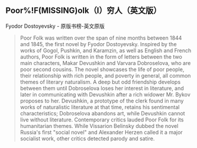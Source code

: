 ## Poor%!F(MISSING)olk（I）穷人（英文版）

Fyodor Dostoyevsky  -  原版书榜-英文原版

> Poor Folk was written over the span of nine months between 1844 and 1845, the first novel by Fyodor Dostoyevsky. Inspired by the works of Gogol, Pushkin, and Karamzin, as well as English and French authors, Poor Folk is written in the form of letters between the two main characters, Makar Devushkin and Varvara Dobroselova, who are poor second cousins. The novel showcases the life of poor people, their relationship with rich people, and poverty in general, all common themes of literary naturalism. A deep but odd friendship develops between them until Dobroselova loses her interest in literature, and later in communicating with Devushkin after a rich widower Mr. Bykov proposes to her. Devushkin, a prototype of the clerk found in many works of naturalistic literature at that time, retains his sentimental characteristics; Dobroselova abandons art, while Devushkin cannot live without literature. Contemporary critics lauded Poor Folk for its humanitarian themes. While Vissarion Belinsky dubbed the novel Russia's first "social novel" and Alexander Herzen called it a major socialist work, other critics detected parody and satire.
